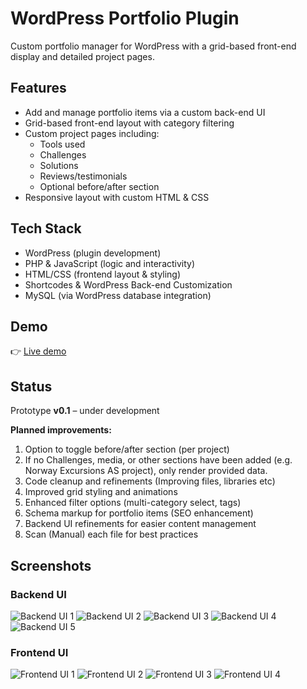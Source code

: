 # WordPress Portfolio Plugin  

Custom portfolio manager for WordPress with a grid-based front-end display and detailed project pages.  

## Features  
- Add and manage portfolio items via a custom back-end UI  
- Grid-based front-end layout with category filtering  
- Custom project pages including:  
  - Tools used  
  - Challenges  
  - Solutions  
  - Reviews/testimonials  
  - Optional before/after section  
- Responsive layout with custom HTML & CSS  

## Tech Stack  
- WordPress (plugin development)  
- PHP & JavaScript (logic and interactivity)  
- HTML/CSS (frontend layout & styling)  
- Shortcodes & WordPress Back-end Customization  
- MySQL (via WordPress database integration)  


## Demo  
👉 [Live demo](https://staging-eab2-thetechdodo.wpcomstaging.com/portfolio/)

## Status  
Prototype **v0.1** – under development  

**Planned improvements:**  
1. Option to toggle before/after section (per project)
2. If no Challenges, media, or other sections have been added (e.g. Norway Excursions AS project), only render provided data.
3. Code cleanup and refinements (Improving files, libraries etc)   
4. Improved grid styling and animations  
5. Enhanced filter options (multi-category select, tags)  
6. Schema markup for portfolio items (SEO enhancement)  
7. Backend UI refinements for easier content management
8. Scan (Manual) each file for best practices

## Screenshots  

### Backend UI  
![Backend UI 1](https://github.com/user-attachments/assets/bc7b365d-7101-45a6-999b-db84d498590c)
![Backend UI 2](https://github.com/user-attachments/assets/66e0ccb2-bd29-4008-9da4-1e3839ac9265)
![Backend UI 3](https://github.com/user-attachments/assets/9db4c395-e8e6-4d01-bf1e-3441a6099e71)
![Backend UI 4](https://github.com/user-attachments/assets/aac9fa27-cc1f-4313-a42a-b5cbf783a6fd)
![Backend UI 5](https://github.com/user-attachments/assets/e6313fb5-1673-439e-a33b-4a202e53e95f)
 

### Frontend UI  
![Frontend UI 1](https://github.com/user-attachments/assets/8f001d67-c594-43d0-99db-b20076d88210)
![Frontend UI 2](https://github.com/user-attachments/assets/fa2003ed-2b8c-4325-8afe-e56d6ce349c2)
![Frontend UI 3](https://github.com/user-attachments/assets/8790b832-7ab7-4530-b41c-bcce2767757d)
![Frontend UI 4](https://github.com/user-attachments/assets/a1e88bfe-d0be-4035-a0b7-59e8ddcf5f4a)
